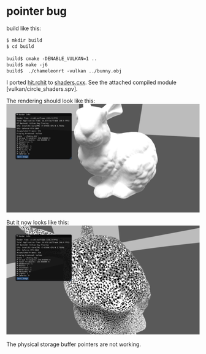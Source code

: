 # pointer bug

build like this:

```
$ mkdir build
$ cd build

build$ cmake -DENABLE_VULKAN=1 ..
build$ make -j6
build$  ./chameleonrt -vulkan ../bunny.obj
```

I ported [hit.rchit](vulkan/hit.rchit) to [shaders.cxx](vulkan/shaders.cxx). See the attached compiled module [vulkan/circle_shaders.spv].

The rendering should look like this:
![good](good.png)

But it now looks like this:
![bad](bad.png)

The physical storage buffer pointers are not working.